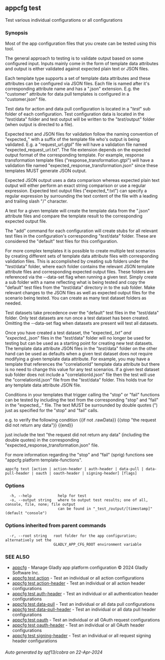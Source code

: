 ## appcfg test

Test various individual configurations or all configurations

### Synopsis

Most of the app configuration files that you create can be tested using this tool.

The general approach to testing is to validate output based on some configured
input. Inputs mainly come in the form of template data attributes and output
is either validated against expected plain text or JSON files.

Each template type supports a set of template data attributes and these attributes
can be configured via JSON files. Each file is named after it's corresponding attribute
name and has a ".json" extension. E.g. the "customer" attribute for data pull templates
is configured in a "customer.json" file.

Test data for action and data pull configuration is located in a "_test_" sub folder of
each configuration. Test configuration data is located in the "_test_/data" folder and
test output will be written to the "_test_/output" folder (when output is directed to a file).

Expected text and JSON files for validation follow the naming convention of "expected_"
with a suffix of the template file who's output is being validated. E.g. a
"request_url.gtpl" file will have a validation file named "expected_request_url.txt".
The file extension depends on the expected output format of the corresponding template.
For example, response transformation template files ("response_transformation.gtpl")
will have a validation file named "expected_response_transformation.json" since these
templates MUST generate JSON output.

Expected JSON output uses a data comparison whereas expected plain text output
will either perform an exact string comparison or use a regular expression. Expected
text output files ("expected_*.txt") can specify a regular expression by surrounding
the text content of the file with a leading and trailing slash "/" character.

A test for a given template will create the template data from the ".json" attribute
files and compare the template result to the corresponding expected output file.

The "add" command for each configuration will create stubs for all relevant test files
in the configuration's corresponding "_test_/data" folder. These are considered
the "default" test files for this configuration.

For more complex templates it is possible to create multiple test scenarios by
creating different sets of template data attribute files with corresponding validation
files. This is accomplished by creating sub folders under the "_test_/data" folder,
where each folder contains the relevant JSON template attribute files and corresponding
expected output files. These folders are referenced via the --data-set flag when
running a given test. Simply create a sub folder with a name reflecting what
is being tested and copy the "default" test files from the "_test_/data" directory
in to the sub folder. Make relevant changes to the JSON files as well as expected
output files for the scenario being tested. You can create as many test dataset
folders as needed.

Test datasets take precedence over the "default" test files in the "_test_/data"
folder. Only test datasets are run once a test dataset has been created. Omitting
the --data-set flag when datasets are present will test all datasets.

Once you have created a test dataset, the "expected_*.txt" and "expected_*.json" files
in the "_test_/data" folder will no longer be used for testing but can be used as a
starting point for creating new test datasets. The template data attribute JSON
files in the "_test_/data" folder on the other hand can be used as defaults
when a given test dataset does not require modifying a given template data attribute.
For example, you may have a template that references the "correlationId" template
data attribute but there is no need to change this value for any test scenarios. If
a given test dataset sub folder does not include a "correlationId.json" file then
the test will use the "correlationId.json" file from the "_test_/data" folder. This
holds true for any template data attribute JSON file.

Conditions in your templates that trigger calling the "stop" or "fail" functions can
be tested by including the text from the corresponding "stop" and "fail" in the
"expected_*.*" file. The text MUST be surrounded by double quotes (") just as
specified for the "stop" and "fail" calls.

e.g. to verify the following condition
{{if not .rawData}}
    {{stop "the request did not return any data"}}
{{end}}

just include the text "the request did not return any data" (including the double
quotes) in the corresponding "expected_response_transformation.json" file.

For more information regarding the "stop" and "fail" (sprig) functions see
"appcfg platform template-functions".


```
appcfg test [action | action-header | auth-header | data-pull | data-pull-header | oauth | oauth-header | signing-header] [flags]
```

### Options

```
  -h, --help            help for test
  -o, --output string   where to output test results; one of all, console, file, none; file output
                        can be found in "_test_/output/[timestamp]" (default "console")
```

### Options inherited from parent commands

```
  -r, --root string   root folder for the app configuration; alternatively set the
                      GLADLY_APP_CFG_ROOT environment variable
```

### SEE ALSO

* [appcfg](appcfg.md)	 - Manage Gladly app platform configuration © 2024 Gladly Software Inc.
* [appcfg test action](appcfg_test_action.md)	 - Test an individual or all action configurations
* [appcfg test action-header](appcfg_test_action-header.md)	 - Test an individual or all action header configurations
* [appcfg test auth-header](appcfg_test_auth-header.md)	 - Test an individual or all authentication header configurations
* [appcfg test data-pull](appcfg_test_data-pull.md)	 - Test an individual or all data pull configurations
* [appcfg test data-pull-header](appcfg_test_data-pull-header.md)	 - Test an individual or all data pull header configurations
* [appcfg test oauth](appcfg_test_oauth.md)	 - Test an individual or all OAuth request configurations
* [appcfg test oauth-header](appcfg_test_oauth-header.md)	 - Test an individual or all OAuth header configurations
* [appcfg test signing-header](appcfg_test_signing-header.md)	 - Test an individual or all request signing header configurations

###### Auto generated by spf13/cobra on 22-Apr-2024
